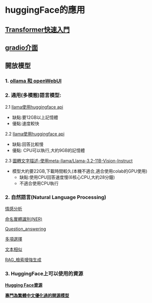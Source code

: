 # huggingFace的應用
## [Transformer快速入門](https://transformers.run)
## [gradio介面](https://github.com/roberthsu2003/gradio)
## 開放模型
### 1. [ollama 和 openWebUI](./通用語言/ollama)

### 2. 通用(多模態)語言模型:
2.1 [llama使用huggingface api](./通用語言/llama)
- 缺點:要12GB以上記憶體
- 優點:速度較快

2.2 [llama使用huggingface api](./通用語言/llama/demo2.ipynb)
- 缺點:回答比較慢
- 優點: CPU可以執行,大約9GB的記憶體

2.3 [圖轉文字描述-使用meta-llama/Llama-3.2-11B-Vision-Instruct](./通用語言/llama/demo3.ipynb)

- 模型大約要22GB,下載時間較久(本機不適合,適合使用colab的GPU使用)
	- 缺點:使用CPU回答速度慢(6核心CPU,大約28分鐘)
	- 不適合使用CPU執行

 
### 2. 自然語言(Natural Language Processing)
[情感分析](./自然語言/text-classification)

[命名實體識別(NER)](./自然語言/ner)

[Question_answering](./自然語言/qa)

[多項選擇](./自然語言/multiple_choice)

[文本相似](./自然語言/multiple_choice/demo1.ipynb)

[RAG_檢索增強生成](./自然語言/RAG)

### 3. HuggingFace上可以使用的資源

[**Hugging Face資源**](./source_hugging_face)

[**專門為繁體中文優化過的開源模型**](./source_for_tw)




